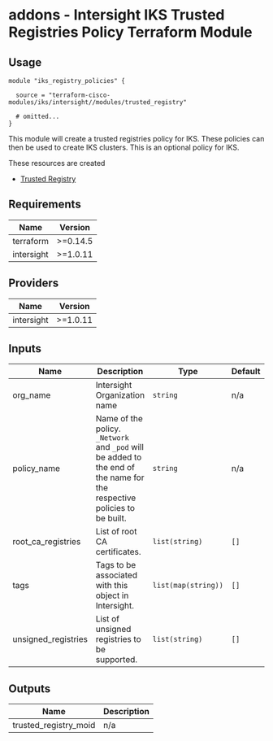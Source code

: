 # addons - Intersight IKS Trusted Registries Policy Terraform Module

## Usage

```hcl
module "iks_registry_policies" {

  source = "terraform-cisco-modules/iks/intersight//modules/trusted_registry"

  # omitted...
}
```

This module will create a trusted registries policy for IKS.  These policies can then be used to create IKS clusters.  This is an optional policy for IKS.


These resources are created
* [Trusted Registry](https://registry.terraform.io/providers/CiscoDevNet/intersight/latest/docs/resources/kubernetes_trusted_registries_policy)




<!-- BEGINNING OF PRE-COMMIT-TERRAFORM DOCS HOOK -->
## Requirements

| Name | Version |
|------|---------|
| terraform | >=0.14.5 |
| intersight | >=1.0.11 |

## Providers

| Name | Version |
|------|---------|
| intersight | >=1.0.11 |

## Inputs

| Name | Description | Type | Default | Required |
|------|-------------|------|---------|:--------:|
| org\_name | Intersight Organization name | `string` | n/a | yes |
| policy\_name | Name of the policy.  `_Network` and `_pod` will be added to the end of the name for the respective policies to be built. | `string` | n/a | yes |
| root\_ca\_registries | List of root CA certificates. | `list(string)` | `[]` | no |
| tags | Tags to be associated with this object in Intersight. | `list(map(string))` | `[]` | no |
| unsigned\_registries | List of unsigned registries to be supported. | `list(string)` | `[]` | no |

## Outputs

| Name | Description |
|------|-------------|
| trusted\_registry\_moid | n/a |

<!-- END OF PRE-COMMIT-TERRAFORM DOCS HOOK -->